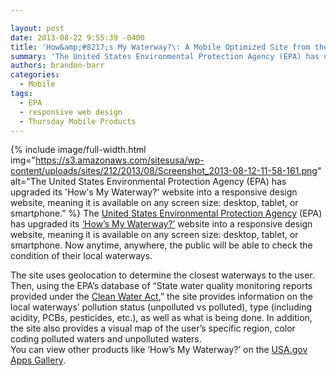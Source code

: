 ```yaml
---

layout: post
date: 2013-08-22 9:55:39 -0400
title: 'How&amp;#8217;s My Waterway?\: A Mobile Optimized Site from the EPA'
summary: 'The United States Environmental Protection Agency (EPA) has upgraded its &amp;#8216;How&amp;#8217;s My Waterway?&amp;#8217; website into a responsive design website, meaning it is'
authors: brandon-barr
categories:
  - Mobile
tags:
  - EPA
  - responsive web design
  - Thursday Mobile Products
---
```


{% include image/full-width.html img="https://s3.amazonaws.com/sitesusa/wp-content/uploads/sites/212/2013/08/Screenshot_2013-08-12-11-58-161.png" alt="The United States Environmental Protection Agency (EPA) has upgraded its 'How's My Waterway?' website into a responsive design website, meaning it is available on any screen size: desktop, tablet, or smartphone." %}
The [United States Environmental Protection Agency](http://epa.gov/) (EPA) has upgraded its [&#8216;How&#8217;s My Waterway?&#8217;](http://watersgeo.epa.gov/mywaterway/) website into a responsive design website, meaning it is available on any screen size: desktop, tablet, or smartphone. Now anytime, anywhere, the public will be able to check the condition of their local waterways.

<div>
  The site uses geolocation to determine the closest waterways to the user.  Then, using the EPA&#8217;s database of &#8220;State water quality monitoring reports provided under the <a href="http://cfpub.epa.gov/npdes/cwa.cfm?program_id=45">Clean Water Act</a>,&#8221; the site provides information on the local waterways&#8217; pollution status (unpolluted vs polluted), type (including acidity, PCBs, pesticides, etc.), as well as what is being done. In addition, the site also provides a visual map of the user&#8217;s specific region, color coding polluted waters and unpolluted waters.
</div>

<div>
</div>

<div>
  You can view other products like &#8216;How&#8217;s My Waterway?&#8217; on the <a href="http://apps.usa.gov/">USA.gov Apps Gallery</a>.
</div>